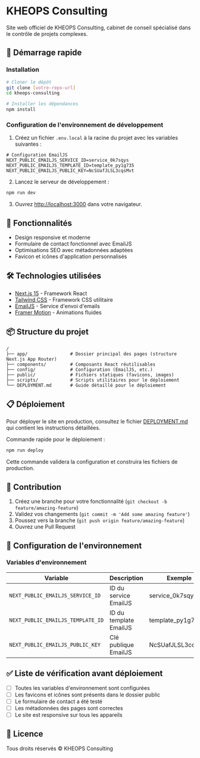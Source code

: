 # KHEOPS Consulting

Site web officiel de KHEOPS Consulting, cabinet de conseil spécialisé dans le contrôle de projets complexes.

## 🚀 Démarrage rapide

### Installation

```bash
# Cloner le dépôt
git clone [votre-repo-url]
cd kheops-consulting

# Installer les dépendances
npm install
```

### Configuration de l'environnement de développement

1. Créez un fichier `.env.local` à la racine du projet avec les variables suivantes :

```env
# Configuration EmailJS
NEXT_PUBLIC_EMAILJS_SERVICE_ID=service_0k7sqys
NEXT_PUBLIC_EMAILJS_TEMPLATE_ID=template_py1g735
NEXT_PUBLIC_EMAILJS_PUBLIC_KEY=NcSUafJLSL3cqsMvt
```

2. Lancez le serveur de développement :

```bash
npm run dev
```

3. Ouvrez [http://localhost:3000](http://localhost:3000) dans votre navigateur.

## 🧰 Fonctionnalités

- Design responsive et moderne
- Formulaire de contact fonctionnel avec EmailJS
- Optimisations SEO avec métadonnées adaptées
- Favicon et icônes d'application personnalisés

## 🛠️ Technologies utilisées

- [Next.js 15](https://nextjs.org/) - Framework React
- [Tailwind CSS](https://tailwindcss.com/) - Framework CSS utilitaire
- [EmailJS](https://www.emailjs.com/) - Service d'envoi d'emails
- [Framer Motion](https://www.framer.com/motion/) - Animations fluides

## 📦 Structure du projet

```
/
├── app/                # Dossier principal des pages (structure Next.js App Router)
├── components/         # Composants React réutilisables
├── config/             # Configuration (EmailJS, etc.)
├── public/             # Fichiers statiques (favicons, images)
├── scripts/            # Scripts utilitaires pour le déploiement
└── DEPLOYMENT.md       # Guide détaillé pour le déploiement
```

## 📋 Déploiement

Pour déployer le site en production, consultez le fichier [DEPLOYMENT.md](./DEPLOYMENT.md) qui contient les instructions détaillées.

Commande rapide pour le déploiement :

```bash
npm run deploy
```

Cette commande validera la configuration et construira les fichiers de production.

## 🤝 Contribution

1. Créez une branche pour votre fonctionnalité (`git checkout -b feature/amazing-feature`)
2. Validez vos changements (`git commit -m 'Add some amazing feature'`)
3. Poussez vers la branche (`git push origin feature/amazing-feature`)
4. Ouvrez une Pull Request

## 📝 Configuration de l'environnement

### Variables d'environnement

| Variable | Description | Exemple |
|----------|-------------|---------|
| `NEXT_PUBLIC_EMAILJS_SERVICE_ID` | ID du service EmailJS | service_0k7sqys |
| `NEXT_PUBLIC_EMAILJS_TEMPLATE_ID` | ID du template EmailJS | template_py1g735 |
| `NEXT_PUBLIC_EMAILJS_PUBLIC_KEY` | Clé publique EmailJS | NcSUafJLSL3cqsMvt |

## ✅ Liste de vérification avant déploiement

- [ ] Toutes les variables d'environnement sont configurées
- [ ] Les favicons et icônes sont présents dans le dossier public
- [ ] Le formulaire de contact a été testé
- [ ] Les métadonnées des pages sont correctes
- [ ] Le site est responsive sur tous les appareils

## 📄 Licence

Tous droits réservés © KHEOPS Consulting
